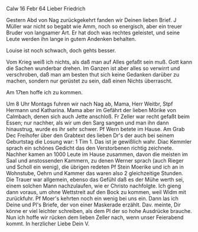  Calw 16 Febr 64
Lieber Friedrich

Gestern Abd von Nag zurückgekehrt fanden wir Deinen lieben Brief. J Müller war nicht so begabt wie Amm, noch so energisch, aber ein treuer Bruder von langsamer Art. Er hat doch was rechtes geleistet, und seine Leute werden ihn lange in gutem Andenken behalten.

Louise ist noch schwach, doch gehts besser.

Vom Krieg weiß ich nichts, als daß man auf Alles gefaßt sein muß. Gott kann die Sachen wunderbar drehen. Im Ganzen ist aber alles so verwirrt und verschroben, daß man am besten thut sich keine Gedanken darüber zu machen, sondern nur gerüstet zu sein, daß einen Nichts überrascht.

Am 17ten hoffe ich zu kommen.

Um 8 Uhr Montags fuhren wir nach Nag ab, Mama, Herr Weitbr, Stpf Hermann und Katharina. Mama aber im Gefährt der lieben Mörike von Calmbach, denen sich auch Jette anschloß. Fr Zeller war recht gefaßt beim Essen; nur nachher, als wir um den Sarg sangen und man ihn dann hinaustrug, wurde es ihr sehr schwer. Pf Wern betete im Hause. Am Grab Dec Freihofer über den Grabtext des lieben Dr's der auch bei seinem Geburtstag die Losung war: 1 Tim 1. Das ist je gewißlich wahr. Diac Kemmler sprach ein schönes Gedicht das den Verstorbenen richtig zeichnete. Nachher kamen an 1000 Leute im Hause zusammen, davon die meisten im Saal und anstossenden Kammern, zu denen Werner sprach (auch Rieger und Scholl ein wenig), die übrigen redeten Pf Stein Moerike und ich an in Wohnstube, Oehrn und Kammer das waren also 2 gleichzeitige Stunden. Die Trauer war allgemein, ebenso das Gefühl daß es der Mühe werth sei, einem solchen Mann nachzulaufen, wie er Christo nachfolgte. Ich gieng dann voraus, um ohne Wettstreit auf den Bock zu kommen, weil Widm mit zurückfuhr. Pf Moer's kehrten noch ein wenig bei uns ein. Dann las ich Deine und Pl's Briefe, der von einer Maskerade erzählt. Dav. meinte, Dir könne er viel leichter schreiben, als dem Pl der so hohe Ausdrücke brauche. 
Nun ich hoffe wir rücken dem lieben Zeller nach, wenn unser Feierabend kommt.
 In herzlicher Liebe
 Dein V.
